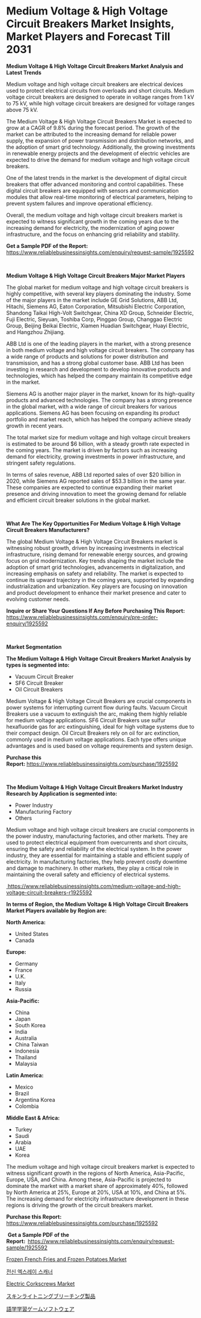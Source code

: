 <p><h1>Medium Voltage & High Voltage Circuit Breakers Market Insights, Market Players and Forecast Till 2031</h1></p><p><strong>Medium Voltage & High Voltage Circuit Breakers Market Analysis and Latest Trends</strong></p>
<p><p>Medium voltage and high voltage circuit breakers are electrical devices used to protect electrical circuits from overloads and short circuits. Medium voltage circuit breakers are designed to operate in voltage ranges from 1 kV to 75 kV, while high voltage circuit breakers are designed for voltage ranges above 75 kV.</p><p>The Medium Voltage & High Voltage Circuit Breakers Market is expected to grow at a CAGR of 9.8% during the forecast period. The growth of the market can be attributed to the increasing demand for reliable power supply, the expansion of power transmission and distribution networks, and the adoption of smart grid technology. Additionally, the growing investments in renewable energy projects and the development of electric vehicles are expected to drive the demand for medium voltage and high voltage circuit breakers.</p><p>One of the latest trends in the market is the development of digital circuit breakers that offer advanced monitoring and control capabilities. These digital circuit breakers are equipped with sensors and communication modules that allow real-time monitoring of electrical parameters, helping to prevent system failures and improve operational efficiency.</p><p>Overall, the medium voltage and high voltage circuit breakers market is expected to witness significant growth in the coming years due to the increasing demand for electricity, the modernization of aging power infrastructure, and the focus on enhancing grid reliability and stability.</p></p>
<p><strong>Get a Sample PDF of the Report:&nbsp;</strong> <a href="https://www.reliablebusinessinsights.com/enquiry/request-sample/1925592">https://www.reliablebusinessinsights.com/enquiry/request-sample/1925592</a></p>
<p>&nbsp;</p>
<p><strong>Medium Voltage & High Voltage Circuit Breakers Major Market Players</strong></p>
<p><p>The global market for medium voltage and high voltage circuit breakers is highly competitive, with several key players dominating the industry. Some of the major players in the market include GE Grid Solutions, ABB Ltd, Hitachi, Siemens AG, Eaton Corporation, Mitsubishi Electric Corporation, Shandong Taikai High-Volt Switchgear, China XD Group, Schneider Electric, Fuji Electric, Sieyuan, Toshiba Corp, Pinggao Group, Changgao Electric Group, Beijing Beikai Electric, Xiamen Huadian Switchgear, Huayi Electric, and Hangzhou Zhijiang.</p><p>ABB Ltd is one of the leading players in the market, with a strong presence in both medium voltage and high voltage circuit breakers. The company has a wide range of products and solutions for power distribution and transmission, and has a strong global customer base. ABB Ltd has been investing in research and development to develop innovative products and technologies, which has helped the company maintain its competitive edge in the market.</p><p>Siemens AG is another major player in the market, known for its high-quality products and advanced technologies. The company has a strong presence in the global market, with a wide range of circuit breakers for various applications. Siemens AG has been focusing on expanding its product portfolio and market reach, which has helped the company achieve steady growth in recent years.</p><p>The total market size for medium voltage and high voltage circuit breakers is estimated to be around $6 billion, with a steady growth rate expected in the coming years. The market is driven by factors such as increasing demand for electricity, growing investments in power infrastructure, and stringent safety regulations.</p><p>In terms of sales revenue, ABB Ltd reported sales of over $20 billion in 2020, while Siemens AG reported sales of $53.3 billion in the same year. These companies are expected to continue expanding their market presence and driving innovation to meet the growing demand for reliable and efficient circuit breaker solutions in the global market.</p></p>
<p>&nbsp;</p>
<p><strong>What Are The Key Opportunities For Medium Voltage & High Voltage Circuit Breakers Manufacturers?</strong></p>
<p><p>The global Medium Voltage & High Voltage Circuit Breakers market is witnessing robust growth, driven by increasing investments in electrical infrastructure, rising demand for renewable energy sources, and growing focus on grid modernization. Key trends shaping the market include the adoption of smart grid technologies, advancements in digitalization, and increasing emphasis on safety and reliability. The market is expected to continue its upward trajectory in the coming years, supported by expanding industrialization and urbanization. Key players are focusing on innovation and product development to enhance their market presence and cater to evolving customer needs.</p></p>
<p><strong>Inquire or Share Your Questions If Any Before Purchasing This Report:</strong> <a href="https://www.reliablebusinessinsights.com/enquiry/pre-order-enquiry/1925592">https://www.reliablebusinessinsights.com/enquiry/pre-order-enquiry/1925592</a></p>
<p>&nbsp;</p>
<p><strong>Market Segmentation</strong></p>
<p><strong>The Medium Voltage & High Voltage Circuit Breakers Market Analysis by types is segmented into:</strong></p>
<p><ul><li>Vacuum Circuit Breaker</li><li>SF6 Circuit Breaker</li><li>Oil Circuit Breakers</li></ul></p>
<p><p>Medium Voltage & High Voltage Circuit Breakers are crucial components in power systems for interrupting current flow during faults. Vacuum Circuit Breakers use a vacuum to extinguish the arc, making them highly reliable for medium voltage applications. SF6 Circuit Breakers use sulfur hexafluoride gas for arc extinguishing, ideal for high voltage systems due to their compact design. Oil Circuit Breakers rely on oil for arc extinction, commonly used in medium voltage applications. Each type offers unique advantages and is used based on voltage requirements and system design.</p></p>
<p><strong>Purchase this Report:&nbsp;</strong><a href="https://www.reliablebusinessinsights.com/purchase/1925592">https://www.reliablebusinessinsights.com/purchase/1925592</a></p>
<p>&nbsp;</p>
<p><strong>The Medium Voltage & High Voltage Circuit Breakers Market Industry Research by Application is segmented into:</strong></p>
<p><ul><li>Power Industry</li><li>Manufacturing Factory</li><li>Others</li></ul></p>
<p><p>Medium voltage and high voltage circuit breakers are crucial components in the power industry, manufacturing factories, and other markets. They are used to protect electrical equipment from overcurrents and short circuits, ensuring the safety and reliability of the electrical system. In the power industry, they are essential for maintaining a stable and efficient supply of electricity. In manufacturing factories, they help prevent costly downtime and damage to machinery. In other markets, they play a critical role in maintaining the overall safety and efficiency of electrical systems.</p></p>
<p><a href="https://www.reliablebusinessinsights.com/medium-voltage-and-high-voltage-circuit-breakers-r1925592">&nbsp;https://www.reliablebusinessinsights.com/medium-voltage-and-high-voltage-circuit-breakers-r1925592</a></p>
<p><strong>In terms of Region, the Medium Voltage & High Voltage Circuit Breakers Market Players available by Region are:</strong></p>
<p>
    <p> <strong> North America: </strong>
        <ul>
            <li>United States</li>
            <li>Canada</li>
        </ul>
        </p> 
    <p> <strong> Europe: </strong>
        <ul>
            <li>Germany</li>
            <li>France</li>
            <li>U.K.</li>
            <li>Italy</li>
            <li>Russia</li>
        </ul>
        </p> 
    <p> <strong> Asia-Pacific: </strong>
        <ul>
            <li>China</li>
            <li>Japan</li>
            <li>South Korea</li>
            <li>India</li>
            <li>Australia</li>
            <li>China Taiwan</li>
            <li>Indonesia</li>
            <li>Thailand</li>
            <li>Malaysia</li>
        </ul>
        </p> 
    <p> <strong> Latin America: </strong>
        <ul>
            <li>Mexico</li>
            <li>Brazil</li>
            <li>Argentina Korea</li>
            <li>Colombia</li>
        </ul>
        </p> 
    <p> <strong> Middle East & Africa: </strong>
        <ul>
            <li>Turkey</li>
            <li>Saudi</li>
            <li>Arabia</li>
            <li>UAE</li>
            <li>Korea</li>
        </ul>
    </p>
    </p>
<p><p>The medium voltage and high voltage circuit breakers market is expected to witness significant growth in the regions of North America, Asia-Pacific, Europe, USA, and China. Among these, Asia-Pacific is projected to dominate the market with a market share of approximately 40%, followed by North America at 25%, Europe at 20%, USA at 10%, and China at 5%. The increasing demand for electricity infrastructure development in these regions is driving the growth of the circuit breakers market.</p></p>
<p><strong>Purchase this Report: </strong><a href="https://www.reliablebusinessinsights.com/purchase/1925592">https://www.reliablebusinessinsights.com/purchase/1925592</a></p>
<p>&nbsp;<strong>Get a Sample PDF of the Report:&nbsp;&nbsp;</strong><a href="https://www.reliablebusinessinsights.com/enquiry/request-sample/1925592">https://www.reliablebusinessinsights.com/enquiry/request-sample/1925592</a></p>
<p><strong></strong></p>
<p><p><a href="https://issuu.com/reportprime-2/docs/frozen-french-fries-and-frozen-potatoes-market-siz">Frozen French Fries and Frozen Potatoes Market</a></p><p><a href="https://github.com/mofijurk071/Market-Research-Report-List-1/blob/main/3198985108354.md">전신 엑스레이 스캐너</a></p><p><a href="https://github.com/ockatxef85/Market-Research-Report-List-1/blob/main/electric-corkscrews-market.md">Electric Corkscrews Market</a></p><p><a href="https://github.com/qwpelcjko9242629/Market-Research-Report-List-2/blob/main/4073280115899.md">スキンライトニングブリーチング製品</a></p><p><a href="https://github.com/AhmadMann1950/Market-Research-Report-List-1/blob/main/5637356115898.md">語学学習ゲームソフトウェア</a></p></p>